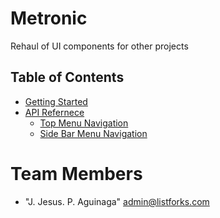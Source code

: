 # Metronic 
Rehaul of UI components for other projects


## Table of Contents
* [Getting Started](#team-members)
* [API Refernece ](#team-members)
  * [Top Menu Navigation](#team-members)
  * [Side Bar Menu Navigation](#team-members)



# <a name="team-members">Team Members</a>
* "J. Jesus. P. Aguinaga" <admin@listforks.com>
